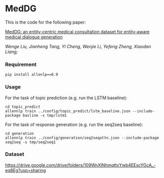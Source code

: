 # MedDG

This is the code for the following paper:

[MedDG: an entity-centric medical consultation dataset for entity-aware medical dialogue generation](https://link.springer.com/chapter/10.1007/978-3-031-17120-8_35)

*Wenge Liu, Jianheng Tang, Yi Cheng, Wenjie Li, Yefeng Zheng, Xiaodan Liang;*


### Requirement

    pip install allenlp==0.9

### Usage

For the task of topic prediction  (e.g. run the LSTM baseline):

```shell
cd topic_predict
allennlp train ../config/topic_predict/lstm_baseline.json --include-package basline -s tmp/lstm1
```

For the task of response generation (e.g. run the seq2seq baseline):

```shell
cd generation
allennlp train ../config/generation/seq2seqattn.json --include-package seq2seq -s tmp/seq2seq1
```

### Dataset
https://drive.google.com/drive/folders/109WnXlNhmqttxYwb4EEscYGcA_-eq8Eg?usp=sharing
